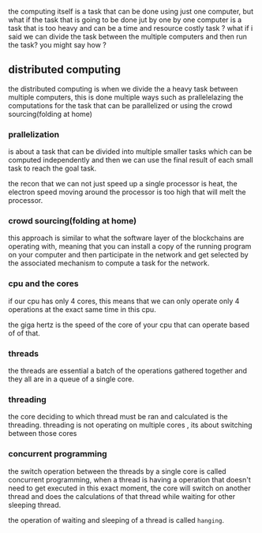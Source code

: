 the computing itself is a task that can be done using just one computer, but what if the task that is going to be done jut by one by one computer is a task that is too heavy and can be a time and resource costly task ?
what if i said we can divide the task between the multiple computers and then run the task? you might say how ?

## distributed computing

the distributed computing is when we divide the a heavy task between multiple computers, this is done multiple ways such as prallelelazing the computations for the task that can be parallelized or using the crowd sourcing(folding at home)

### prallelization

is about a task that can be divided into multiple smaller tasks which can be computed independently and then we can use the final result of each small task to reach the goal task.

the recon that we can not just speed up a single processor is heat, the electron speed moving around the processor is too high that will melt the processor.


### crowd sourcing(folding at home)

this approach is similar to what the software layer of the blockchains are operating with, meaning that you can install a copy of the running program on your computer and then participate in the network and get selected by the associated mechanism to compute a task for the network.


### cpu and the cores

if our cpu has only 4 cores, this means that we can only operate only 4 operations at the exact same time in this cpu.

the giga hertz is the speed of the core of your cpu that can operate based of of that.

### threads

the threads are essential a batch of the operations gathered together and they all are in a queue of a single core.

### threading
the core deciding to which thread must be ran and calculated is the threading. threading is not operating on multiple cores , its about switching between those cores


### concurrent programming


the switch operation between the threads by a single core is called concurrent programming, when a thread is having a operation that doesn't need to get executed in this exact moment, the core will switch on another thread and does the calculations of that thread while waiting for other sleeping thread.

the operation of waiting and sleeping of a thread is called `hanging`.
